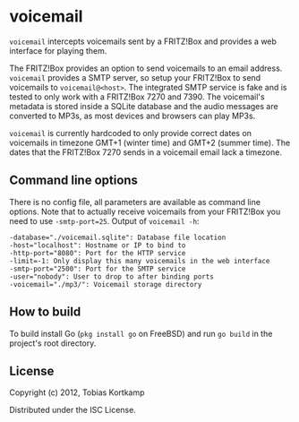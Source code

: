 # voicemail

`voicemail` intercepts voicemails sent by a FRITZ!Box and provides a
web interface for playing them.

The FRITZ!Box provides an option to send voicemails to an email
address.  `voicemail` provides a SMTP server, so setup your FRITZ!Box
to send voicemails to `voicemail@<host>`.  The integrated SMTP service
is fake and is tested to only work with a FRITZ!Box 7270 and 7390.
The voicemail's metadata is stored inside a SQLite database and the
audio messages are converted to MP3s, as most devices and browsers can
play MP3s.

`voicemail` is currently hardcoded to only provide correct dates
on voicemails in timezone GMT+1 (winter time) and GMT+2 (summer time).
The dates that the FRITZ!Box 7270 sends in a voicemail email lack a
timezone.

## Command line options

There is no config file, all parameters are available as command line
options.  Note that to actually receive voicemails from your FRITZ!Box
you need to use `-smtp-port=25`.  Output of `voicemail -h`:

    -database="./voicemail.sqlite": Database file location
    -host="localhost": Hostname or IP to bind to
    -http-port="8080": Port for the HTTP service
    -limit=-1: Only display this many voicemails in the web interface
    -smtp-port="2500": Port for the SMTP service
    -user="nobody": User to drop to after binding ports
    -voicemail="./mp3/": Voicemail storage directory

## How to build

To build install Go (`pkg install go` on FreeBSD) and run `go build`
in the project's root directory.

## License

Copyright (c) 2012, Tobias Kortkamp

Distributed under the ISC License.
